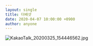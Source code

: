 ```yaml
---
layout: single
title: 더배샷
date: 2020-04-07 10:00:00 +0900
author: anyone
---
```


![KakaoTalk_20200325_154446562.jpg](C:\Users\SAMSUNG\Desktop\KakaoTalk_20200325_154446562.jpg)
